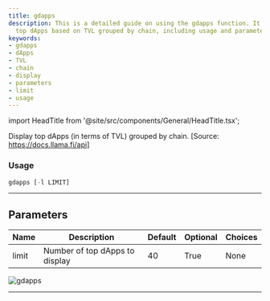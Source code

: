 ```yaml
---
title: gdapps
description: This is a detailed guide on using the gdapps function. It helps to display
  top dApps based on TVL grouped by chain, including usage and parameters information.
keywords:
- gdapps
- dApps
- TVL
- chain
- display
- parameters
- limit
- usage
---
```


import HeadTitle from '@site/src/components/General/HeadTitle.tsx';

<HeadTitle title="crypto/defi/gdapps - Reference | OpenBB Terminal Docs" />

Display top dApps (in terms of TVL) grouped by chain. [Source: https://docs.llama.fi/api]

### Usage

```python
gdapps [-l LIMIT]
```

---

## Parameters

| Name | Description | Default | Optional | Choices |
| ---- | ----------- | ------- | -------- | ------- |
| limit | Number of top dApps to display | 40 | True | None |

![gdapps](https://user-images.githubusercontent.com/46355364/154051959-ca11b04f-8f53-4299-8c20-13ea75869082.png)

---
